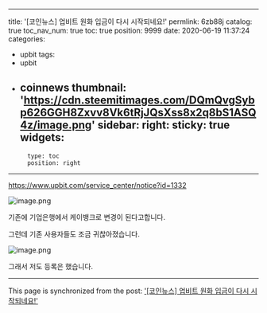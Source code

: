 
---
title: '[코인뉴스] 업비트 원화 입금이 다시 시작되네요!'
permlink: 6zb88j
catalog: true
toc_nav_num: true
toc: true
position: 9999
date: 2020-06-19 11:37:24
categories:
- upbit
tags:
- upbit
- coinnews
thumbnail: 'https://cdn.steemitimages.com/DQmQvgSybp626GGH8Zxvv8Vk6tRjJQsXss8x2q8bS1ASQ4z/image.png'
sidebar:
    right:
        sticky: true
widgets:
    -
        type: toc
        position: right
---


https://www.upbit.com/service_center/notice?id=1332

![image.png](https://cdn.steemitimages.com/DQmQvgSybp626GGH8Zxvv8Vk6tRjJQsXss8x2q8bS1ASQ4z/image.png)

기존에 기업은행에서 케이뱅크로 변경이 된다고합니다.


그런데 기존 사용자들도 조금 귀찮아졌습니다.


![image.png](https://cdn.steemitimages.com/DQmdr1Ynt4gSdxcRpAXkcKrMdvzKP2ZzJbK2V4UXqbSiHmF/image.png)


그래서 저도 등록은 했습니다.

- - -

This page is synchronized from the post: ['[코인뉴스] 업비트 원화 입금이 다시 시작되네요!'](https://steemit.com/@virus707/6zb88j)

